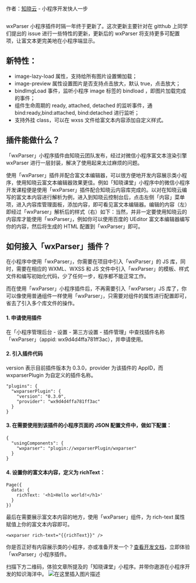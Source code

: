 

作者：[知晓云](https://cloud.minapp.com/?utm_sourcesegmentfault&utm_mediumarticle_footer&utm_term) - 小程序开发快人一步

<img referrerpolicy="no-referrer" data-src="https://mmbiz.qpic.cn/mmbiz_jpg/m4VKzIyJic0dhakb8zST4TSzZcicbWOHctqFGAYOx4sH7Zvo41USUGpj9zoxJTic2OBibhWI4qVBXJ5XflJK6MXyqQ/640?wx_fmt=jpeg&tp=webp&wxfrom=5&wx_lazy=1&wx_co=1" src="https://cdn.segmentfault.com/v-5e67172c/global/img/squares.svg" alt title>

wxParser 小程序插件时隔一年终于更新了。这次更新主要针对在 gitthub 上同学们提出的 issue 进行一些特性的更新，更新后的 wxParser 将支持更多可配置项，让富文本更完美地在小程序端显示。

## 新特性：

*  image-lazy-load 属性，支持给所有图片设置懒加载；
*  image-preview 属性设置图片是否支持点击放大，默认 true，点击放大；
*  bindImgLoad 事件，监听小程序 image 标签的 bindload ，即图片加载完成的事件；
*  组件生命周期的 ready, attached, detached 的监听事件，通 bind:ready,bind:attached, bind:detached 进行监听；
*  支持外挂 class，可以在 wxss 文件给富文本内容添加自定义样式。

## 插件能做什么？

「wxParser」小程序插件由知晓云团队发布，经过对微信小程序富文本渲染引擎 wxParser 进行一层封装，解决了使用起来太过麻烦的问题。

使用「wxParser」插件并配合富文本编辑器，可以很方便地开发内容展示类小程序，使用知晓云富文本编辑器效果更佳。例如「知晓课堂」小程序中的微信小程序开发课程便是使用「wxParser」插件配合知晓云内容库完成的。<img referrerpolicy="no-referrer" data-src="https://mmbiz.qpic.cn/mmbiz_png/m4VKzIyJic0dhakb8zST4TSzZcicbWOHcttCPy2xeLnoHSOFmtk4b3AL7T996V6TIo3rXswia3H7w931zGSA8hVFg/640?wx_fmt=png&tp=webp&wxfrom=5&wx_lazy=1&wx_co=1" src="https://cdn.segmentfault.com/v-5e67172c/global/img/squares.svg" alt title>以对在知晓云编写的富文本内容进行解析为例，进入到知晓云控制台后，点击左侧「内容」菜单项，进入内容库管理面板，添加内容，即可看见富文本编辑器。编辑的内容（左）即经过「wxParser」解析后的样式（右）如下：<img referrerpolicy="no-referrer" data-src="https://mmbiz.qpic.cn/mmbiz_png/m4VKzIyJic0dhakb8zST4TSzZcicbWOHctgAZkaX6AG7tbHbQ17ZvdIN4QM7n8SH7DDMUPYvBjXVqrvfyhcLxqibg/640?wx_fmt=png&tp=webp&wxfrom=5&wx_lazy=1&wx_co=1" src="https://cdn.segmentfault.com/v-5e67172c/global/img/squares.svg" alt title><img referrerpolicy="no-referrer" data-src="https://mmbiz.qpic.cn/mmbiz_png/m4VKzIyJic0dhakb8zST4TSzZcicbWOHctIejDWjghl5Zg1ibR0FmmMqic7Kpsm6ibiariakGicldzYRibvIibb9fC2XIQicA/640?wx_fmt=png&tp=webp&wxfrom=5&wx_lazy=1&wx_co=1" src="https://cdn.segmentfault.com/v-5e67172c/global/img/squares.svg" alt title><img referrerpolicy="no-referrer" data-src="https://mmbiz.qpic.cn/mmbiz_png/m4VKzIyJic0dhakb8zST4TSzZcicbWOHcthd5J9djyz0hLFUfYZib3Cib0icxYFxfic2UoETzMLaW7YtibbJQc4xSDZ8w/640?wx_fmt=png&tp=webp&wxfrom=5&wx_lazy=1&wx_co=1" src="https://cdn.segmentfault.com/v-5e67172c/global/img/squares.svg" alt title>当然，并非一定要使用知晓云的内容库才能使用「wxParser」，例如你可以使用百度的 UEditor 富文本编辑器编写你的内容，然后将生成的 HTML 配置到「wxParser」即可。

## 如何接入「wxParser」插件？

在小程序中使用「wxParser」，你需要在项目中引入「wxParser」的 JS 库，同时，需要在相应的 WXML、WXSS 和 JS 文件中引入「wxParser」的模板、样式文件和编写初始化代码，少了任何一步，程序都不能正常工作。

而在使用「wxParser」小程序插件后，不再需要引入「wxParser」JS 库了，你可以像使用普通组件一样使用「wxParser」，只需要对组件的属性进行配置即可，省去了引入多个库文件的操作。

#### 1. 申请使用插件

在「小程序管理后台 - 设置 - 第三方设置 - 插件管理」中查找插件名称「wxParser」（appid: wx9d4d4ffa781ff3ac），并申请使用。<img referrerpolicy="no-referrer" data-src="https://mmbiz.qpic.cn/mmbiz_png/m4VKzIyJic0dhakb8zST4TSzZcicbWOHctAwicic8Sqrk6xz4P7IjxZ7vmuvAFutA7icKCQV07NjMWvv4AePmYwVEOg/640?wx_fmt=png&tp=webp&wxfrom=5&wx_lazy=1&wx_co=1" src="https://cdn.segmentfault.com/v-5e67172c/global/img/squares.svg" alt title>

#### 2. 引入插件代码

version 表示目前插件版本为 0.3.0，provider 为该插件的 AppID，而 wxparserPlugin 为自定义的插件名称。

```
"plugins": {
  "wxparserPlugin": {
    "version": "0.3.0",
    "provider": "wx9d4d4ffa781ff3ac"
  }
}
```

#### 3. 在需要使用到该插件的小程序页面的 JSON 配置文件中，做如下配置：

```
{
  "usingComponents": {
    "wxparser": "plugin://wxparserPlugin/wxparser"
  }
}
```

#### 4. 设置你的富文本内容，定义为 richText：

```
Page({
  data: {
    richText: '<h1>Hello world!</h1>'
  }
})
```

最后在需要展示富文本内容的地方，使用「wxParser」组件，为 rich-text 属性赋值上你的富文本内容即可。

```
<wxparser rich-text="{{richText}}" />
```

你是否正好有内容展示类的小程序，亦或准备开发一个？[查看开发文档](https://github.com/ifanrx/wxParser-plugin)，立即体验「wxParser」小程序插件。

扫描下方二维码，体验文章所提及的「知晓课堂」小程序。并带你遨游在小程序开发的知识海洋中。  <img referrerpolicy="no-referrer" data-src="https://img-blog.csdnimg.cn/20200306174812251.jpg" src="https://cdn.segmentfault.com/v-5e67172c/global/img/squares.svg" alt="在这里插入图片描述" title="在这里插入图片描述">

